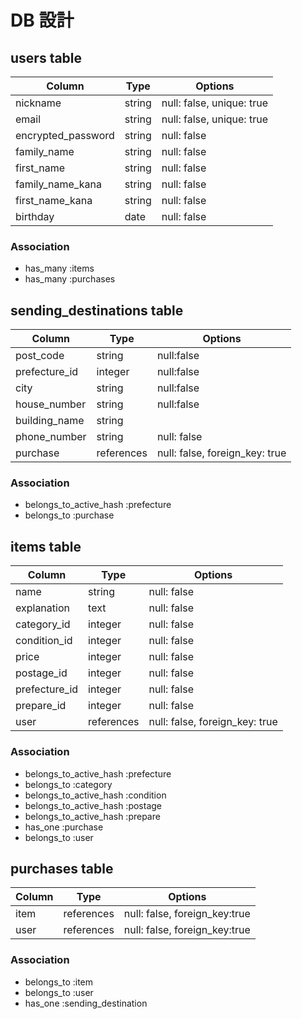 # DB 設計


## users table

| Column             | Type                | Options                    |
|--------------------|---------------------|----------------------------|
| nickname           | string              | null: false, unique: true  |
| email              | string              | null: false, unique: true  |
| encrypted_password | string              | null: false                |
| family_name        | string              | null: false                |
| first_name         | string              | null: false                |
| family_name_kana   | string              | null: false                |
| first_name_kana    | string              | null: false                |
| birthday           | date                | null: false                |

### Association

* has_many :items
* has_many :purchases



## sending_destinations table

| Column                       | Type         | Options                        |
|------------------------------|--------------|--------------------------------|
| post_code                    | string       | null:false                     |
| prefecture_id                | integer      | null:false                     |
| city                         | string       | null:false                     |
| house_number                 | string       | null:false                     |
| building_name                | string       |
| phone_number                 | string       | null: false                    |
| purchase                    | references   | null: false, foreign_key: true |

### Association

* belongs_to_active_hash :prefecture
* belongs_to :purchase



## items table

| Column                       | Type         | Options                        |
|------------------------------|--------------|--------------------------------|
| name                         | string       | null: false                    |
| explanation                  | text         | null: false                    |
| category_id                  | integer      | null: false                    |
| condition_id                 | integer      | null: false                    |
| price                        | integer      | null: false                    |
| postage_id                   | integer      | null: false                    |
| prefecture_id                | integer      | null: false                    |
| prepare_id                   | integer      | null: false                    |
| user                         | references   | null: false, foreign_key: true |


### Association

* belongs_to_active_hash :prefecture
* belongs_to :category
* belongs_to_active_hash :condition
* belongs_to_active_hash :postage
* belongs_to_active_hash :prepare
* has_one :purchase
* belongs_to :user




## purchases table

| Column                       | Type         | Options                        |
|------------------------------|--------------|--------------------------------|
| item                         | references   | null: false, foreign_key:true  |
| user                         | references   | null: false, foreign_key:true  |


### Association

* belongs_to :item
* belongs_to :user
* has_one :sending_destination


